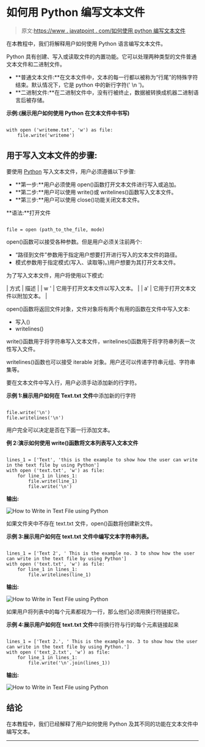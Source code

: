 # 如何用 Python 编写文本文件

> 原文:[https://www . javatpoint . com/如何使用 python 编写文本文件](https://www.javatpoint.com/how-to-write-in-text-file-using-python)

在本教程中，我们将解释用户如何使用 Python 语言编写文本文件。

Python 具有创建、写入或读取文件的内置功能。它可以处理两种类型的文件普通文本文件和二进制文件。

*   **普通文本文件:**在文本文件中，文本的每一行都以被称为“行尾”的特殊字符结束。默认情况下，它是 python 中的新行字符(' \n ')。
*   **二进制文件:**在二进制文件中，没有行被终止，数据被转换成机器二进制语言后被存储。

**示例:(展示用户如何使用 Python 在文本文件中书写)**

```

with open ('writeme.txt', 'w') as file:
    file.write('writeme')

```

## 用于写入文本文件的步骤:

要使用 [Python](https://www.javatpoint.com/python-tutorial) 写入文本文件，用户必须遵循以下步骤:

*   **第一步:**用户必须使用 open()函数打开文本文件进行写入或追加。
*   **第二步:**用户可以使用 write()或 writelines()函数写入文本文件。
*   **第三步:**用户可以使用 close()功能关闭文本文件。

**语法:**打开文件

```

file = open (path_to_the_file, mode)

```

open()函数可以接受各种参数。但是用户必须关注前两个:

*   “路径到文件”参数用于指定用户想要打开进行写入的文本文件的路径。
*   模式参数用于指定模式(写入、读取等)。)用户想要为其打开文本文件。

为了写入文本文件，用户将使用以下模式:

| 方式 | 描述 |
| w ' | 它用于打开文本文件以写入文本。 |
| a′ | 它用于打开文本文件以附加文本。 |

open()函数将返回文件对象，文件对象将有两个有用的函数在文件中写入文本:

*   写入()
*   writelines()

write()函数用于将字符串写入文本文件，writelines()函数用于将字符串列表一次性写入文件。

writelines()函数也可以接受 iterable 对象。用户还可以传递字符串元组、字符串集等。

要在文本文件中写入行，用户必须手动添加新的行字符。

**示例 1:展示用户如何在 Text.txt 文件**中添加新的行字符

```

file.write('\n')
file.writelines('\n')

```

用户完全可以决定是否在下面一行添加文本。

**例 2:演示如何使用 write()函数将文本列表写入文本文件**

```

lines_1 = ['Text', 'this is the example to show how the user can write in the text file by using Python']
with open ('text.txt', 'w') as file:
    for line_1 in lines_1:
        file.write(line_1)
        file.write('\n')

```

**输出:**

![How to Write in Text File using Python](../Images/66ebab8294e5c68d93f90f923955379d.png)

如果文件夹中不存在 text.txt 文件，open()函数将创建新文件。

**示例 3:展示用户如何在 text.txt 文件中编写文本字符串列表。**

```

lines_1 = ['Text 2', ' This is the example no. 3 to show how the user can write in the text file by using Python']
with open ('text.txt', 'w') as file:
    for line_1 in lines_1:
        file.writelines(line_1)

```

**输出:**

![How to Write in Text File using Python](../Images/f8f048795915bf4a83f41ee3b5ca567e.png)

如果用户将列表中的每个元素都视为一行，那么他们必须用换行符链接它。

**示例 4:展示用户如何在 text.txt 文件**中将换行符与行的每个元素链接起来

```

lines_1 = ['Text 2.', ' This is the example no. 3 to show how the user can write in the text file by using Python.']
with open ('text_2.txt', 'w') as file:
    for line_1 in lines_1:
        file.write('\n'.join(lines_1))

```

**输出:**

![How to Write in Text File using Python](../Images/454e198100272fe6a4ab295632403eaf.png)

## 结论

在本教程中，我们已经解释了用户如何使用 Python 及其不同的功能在文本文件中编写文本。

* * *